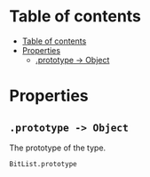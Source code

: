
# Table of contents

- [Table of contents](#table-of-contents)
- [Properties](#properties)
  - [.prototype -&gt; Object](#prototype--gt-object)

# Properties

## `.prototype -> Object`

The prototype of the type.

```lxm
BitList.prototype
```
